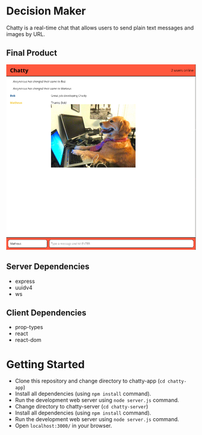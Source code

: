 # Decision Maker

Chatty is a real-time chat that allows users to send plain text messages and images by URL.

## Final Product

!["Chat"](https://github.com/baiyjmatheus/chatty-app/blob/master/docs/final.png)

## Server Dependencies
  - express
  - uuidv4
  - ws

## Client Dependencies
  - prop-types
  - react
  - react-dom


# Getting Started
  - Clone this repository and change directory to chatty-app (`cd chatty-app`)
  - Install all dependencies (using `npm install` command).
  - Run the development web server using `node server.js` command. 
  - Change directory to chatty-server (`cd chatty-server`)
  - Install all dependencies (using `npm install` command).
  - Run the development web server using `node server.js` command. 
  - Open `localhost:3000/` in your browser.